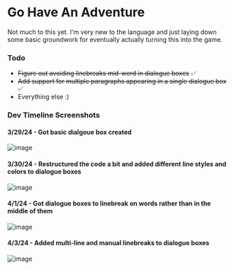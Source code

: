 # Go Have An Adventure

Not much to this yet. I'm very new to the language and just laying down some basic groundwork for eventually actually turning this into the game. 

### Todo
*  ~~Figure out avoiding linebreaks mid-word in dialogue boxes~~ ✅
*  ~~Add support for multiple paragraphs appearing in a single dialogue box~~ ✅
* Everything else :)

### Dev Timeline Screenshots

#### 3/29/24 - Got basic dialgoue box created
![image](https://github.com/jd13313/GoHaveAnAdventure/assets/31113043/83dcb6b7-6f35-4a7d-aa8d-f7bf9574b72c)

#### 3/30/24 - Restructured the code a bit and added different line styles and colors to dialogue boxes
![image](https://github.com/jd13313/GoHaveAnAdventure/assets/31113043/8b48eb9d-88f3-4cea-9f2d-946cb6d79ece)

#### 4/1/24 - Got dialogue boxes to linebreak on words rather than in the middle of them
![image](https://github.com/jd13313/GoHaveAnAdventure/assets/31113043/ae87fc3b-45d2-4893-9afe-79187312fd2d)

#### 4/3/24 - Added multi-line and manual linebreaks to dialogue boxes
![image](https://github.com/jd13313/GoHaveAnAdventure/assets/31113043/3a02a79c-aba5-4acc-93b7-d45a6d87c5ef)


